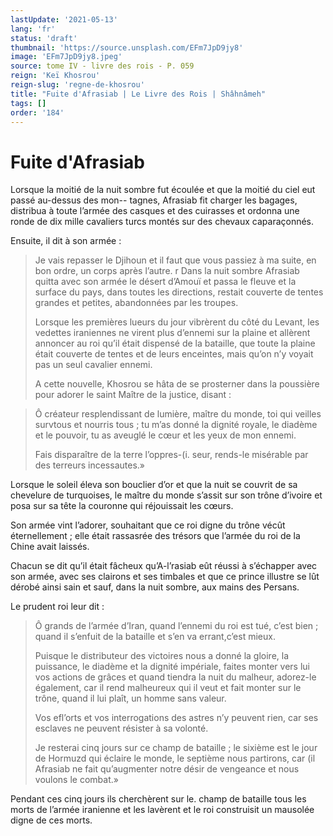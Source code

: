 ```yaml
---
lastUpdate: '2021-05-13'
lang: 'fr'
status: 'draft'
thumbnail: 'https://source.unsplash.com/EFm7JpD9jy8'
image: 'EFm7JpD9jy8.jpeg'
source: tome IV - livre des rois - P. 059
reign: 'Keï Khosrou'
reign-slug: 'regne-de-khosrou'
title: "Fuite d'Afrasiab | Le Livre des Rois | Shâhnâmeh"
tags: []
order: '184'
---
```


# Fuite d'Afrasiab

Lorsque la moitié de la nuit sombre fut écoulée et que la moitié du ciel eut passé au-dessus des mon--
tagnes, Afrasiab fit charger les bagages, distribua à toute l’armée des casques et des cuirasses et ordonna une ronde de dix mille cavaliers turcs montés sur des chevaux caparaçonnés.

Ensuite, il dit à son armée :

> Je vais repasser le Djihoun et il faut que vous passiez à ma suite, en bon ordre, un corps après l’autre. r Dans la nuit sombre Afrasiab quitta avec son armée le désert d’Amouï et passa le fleuve et la surface du pays, dans toutes les directions, restait couverte de tentes grandes et petites, abandonnées par les troupes.
>
> Lorsque les premières lueurs du jour vibrèrent du côté du Levant, les vedettes iraniennes ne virent plus d’ennemi sur la plaine et allèrent annoncer au roi qu’il était dispensé de la bataille, que toute la plaine était couverte de tentes et de leurs enceintes, mais qu’on n’y voyait pas un seul cavalier ennemi.
>
> A cette nouvelle, Khosrou se hâta de se prosterner dans la poussière pour adorer le saint Maître de la justice, disant :

> Ô créateur resplendissant de lumière, maître du monde, toi qui veilles survtous et nourris tous ; tu m’as donné la dignité royale, le diadème et le pouvoir, tu as aveuglé le cœur et les yeux de mon ennemi.
>
> Fais disparaître de la terre l’oppres-(i.
> seur, rends-le misérable par des terreurs incessautes.»

Lorsque le soleil éleva son bouclier d’or et que la nuit se couvrit de sa chevelure de turquoises, le maître du monde s’assit sur son trône d’ivoire et posa sur sa tête la couronne qui réjouissait les cœurs.

Son armée vint l’adorer, souhaitant que ce roi digne du trône vécût éternellement ; elle était rassasrée des trésors que l’armée du roi de la Chine avait laissés.

Chacun se dit qu’il était fâcheux qu’A-l’rasiab eût réussi à s’échapper avec son armée, avec ses clairons et ses timbales et que ce prince illustre se lût dérobé ainsi sain et sauf, dans la nuit sombre, aux mains des Persans.

Le prudent roi leur dit :

> Ô grands de l’armée d’Iran, quand l’ennemi du roi est tué, c’est bien ; quand il s’enfuit de la bataille et s’en va errant,c’est mieux.
>
> Puisque le distributeur des victoires nous a donné la gloire, la puissance, le diadème et la dignité impériale, faites monter vers lui vos actions de grâces et quand tiendra la nuit du malheur, adorez-le également, car il rend malheureux qui il veut et fait monter sur le trône, quand il lui plaît, un homme sans valeur.
>
> Vos efl’orts et vos interrogations des astres n’y peuvent rien, car ses esclaves ne peuvent résister à sa volonté.
>
> Je resterai cinq jours sur ce champ de bataille ; le sixième est le jour de Hormuzd qui éclaire le monde, le septième nous partirons, car (il Afrasiab ne fait qu’augmenter notre désir de vengeance et nous voulons le combat.»

Pendant ces cinq jours ils cherchèrent sur le. champ de bataille tous les morts de l’armée iranienne et les lavèrent et le roi construisit un mausolée digne de ces morts.
